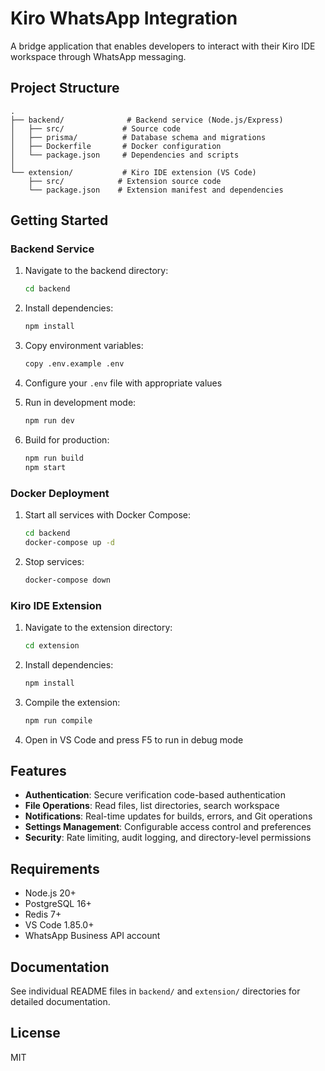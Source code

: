 # Kiro WhatsApp Integration

A bridge application that enables developers to interact with their Kiro IDE workspace through WhatsApp messaging.

## Project Structure

```
.
├── backend/              # Backend service (Node.js/Express)
│   ├── src/             # Source code
│   ├── prisma/          # Database schema and migrations
│   ├── Dockerfile       # Docker configuration
│   └── package.json     # Dependencies and scripts
│
└── extension/           # Kiro IDE extension (VS Code)
    ├── src/            # Extension source code
    └── package.json    # Extension manifest and dependencies
```

## Getting Started

### Backend Service

1. Navigate to the backend directory:
   ```bash
   cd backend
   ```

2. Install dependencies:
   ```bash
   npm install
   ```

3. Copy environment variables:
   ```bash
   copy .env.example .env
   ```

4. Configure your `.env` file with appropriate values

5. Run in development mode:
   ```bash
   npm run dev
   ```

6. Build for production:
   ```bash
   npm run build
   npm start
   ```

### Docker Deployment

1. Start all services with Docker Compose:
   ```bash
   cd backend
   docker-compose up -d
   ```

2. Stop services:
   ```bash
   docker-compose down
   ```

### Kiro IDE Extension

1. Navigate to the extension directory:
   ```bash
   cd extension
   ```

2. Install dependencies:
   ```bash
   npm install
   ```

3. Compile the extension:
   ```bash
   npm run compile
   ```

4. Open in VS Code and press F5 to run in debug mode

## Features

- **Authentication**: Secure verification code-based authentication
- **File Operations**: Read files, list directories, search workspace
- **Notifications**: Real-time updates for builds, errors, and Git operations
- **Settings Management**: Configurable access control and preferences
- **Security**: Rate limiting, audit logging, and directory-level permissions

## Requirements

- Node.js 20+
- PostgreSQL 16+
- Redis 7+
- VS Code 1.85.0+
- WhatsApp Business API account

## Documentation

See individual README files in `backend/` and `extension/` directories for detailed documentation.

## License

MIT

